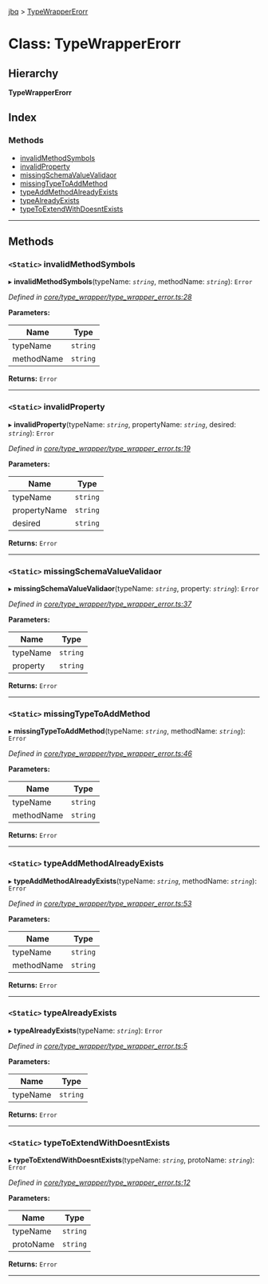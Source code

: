 [jbq](../README.md) > [TypeWrapperErorr](../classes/typewrappererorr.md)

# Class: TypeWrapperErorr

## Hierarchy

**TypeWrapperErorr**

## Index

### Methods

* [invalidMethodSymbols](typewrappererorr.md#invalidmethodsymbols)
* [invalidProperty](typewrappererorr.md#invalidproperty)
* [missingSchemaValueValidaor](typewrappererorr.md#missingschemavaluevalidaor)
* [missingTypeToAddMethod](typewrappererorr.md#missingtypetoaddmethod)
* [typeAddMethodAlreadyExists](typewrappererorr.md#typeaddmethodalreadyexists)
* [typeAlreadyExists](typewrappererorr.md#typealreadyexists)
* [typeToExtendWithDoesntExists](typewrappererorr.md#typetoextendwithdoesntexists)

---

## Methods

<a id="invalidmethodsymbols"></a>

### `<Static>` invalidMethodSymbols

▸ **invalidMethodSymbols**(typeName: *`string`*, methodName: *`string`*): `Error`

*Defined in [core/type_wrapper/type_wrapper_error.ts:28](https://github.com/krnik/vjs-validator/blob/15e769b/src/core/type_wrapper/type_wrapper_error.ts#L28)*

**Parameters:**

| Name | Type |
| ------ | ------ |
| typeName | `string` |
| methodName | `string` |

**Returns:** `Error`

___
<a id="invalidproperty"></a>

### `<Static>` invalidProperty

▸ **invalidProperty**(typeName: *`string`*, propertyName: *`string`*, desired: *`string`*): `Error`

*Defined in [core/type_wrapper/type_wrapper_error.ts:19](https://github.com/krnik/vjs-validator/blob/15e769b/src/core/type_wrapper/type_wrapper_error.ts#L19)*

**Parameters:**

| Name | Type |
| ------ | ------ |
| typeName | `string` |
| propertyName | `string` |
| desired | `string` |

**Returns:** `Error`

___
<a id="missingschemavaluevalidaor"></a>

### `<Static>` missingSchemaValueValidaor

▸ **missingSchemaValueValidaor**(typeName: *`string`*, property: *`string`*): `Error`

*Defined in [core/type_wrapper/type_wrapper_error.ts:37](https://github.com/krnik/vjs-validator/blob/15e769b/src/core/type_wrapper/type_wrapper_error.ts#L37)*

**Parameters:**

| Name | Type |
| ------ | ------ |
| typeName | `string` |
| property | `string` |

**Returns:** `Error`

___
<a id="missingtypetoaddmethod"></a>

### `<Static>` missingTypeToAddMethod

▸ **missingTypeToAddMethod**(typeName: *`string`*, methodName: *`string`*): `Error`

*Defined in [core/type_wrapper/type_wrapper_error.ts:46](https://github.com/krnik/vjs-validator/blob/15e769b/src/core/type_wrapper/type_wrapper_error.ts#L46)*

**Parameters:**

| Name | Type |
| ------ | ------ |
| typeName | `string` |
| methodName | `string` |

**Returns:** `Error`

___
<a id="typeaddmethodalreadyexists"></a>

### `<Static>` typeAddMethodAlreadyExists

▸ **typeAddMethodAlreadyExists**(typeName: *`string`*, methodName: *`string`*): `Error`

*Defined in [core/type_wrapper/type_wrapper_error.ts:53](https://github.com/krnik/vjs-validator/blob/15e769b/src/core/type_wrapper/type_wrapper_error.ts#L53)*

**Parameters:**

| Name | Type |
| ------ | ------ |
| typeName | `string` |
| methodName | `string` |

**Returns:** `Error`

___
<a id="typealreadyexists"></a>

### `<Static>` typeAlreadyExists

▸ **typeAlreadyExists**(typeName: *`string`*): `Error`

*Defined in [core/type_wrapper/type_wrapper_error.ts:5](https://github.com/krnik/vjs-validator/blob/15e769b/src/core/type_wrapper/type_wrapper_error.ts#L5)*

**Parameters:**

| Name | Type |
| ------ | ------ |
| typeName | `string` |

**Returns:** `Error`

___
<a id="typetoextendwithdoesntexists"></a>

### `<Static>` typeToExtendWithDoesntExists

▸ **typeToExtendWithDoesntExists**(typeName: *`string`*, protoName: *`string`*): `Error`

*Defined in [core/type_wrapper/type_wrapper_error.ts:12](https://github.com/krnik/vjs-validator/blob/15e769b/src/core/type_wrapper/type_wrapper_error.ts#L12)*

**Parameters:**

| Name | Type |
| ------ | ------ |
| typeName | `string` |
| protoName | `string` |

**Returns:** `Error`

___

